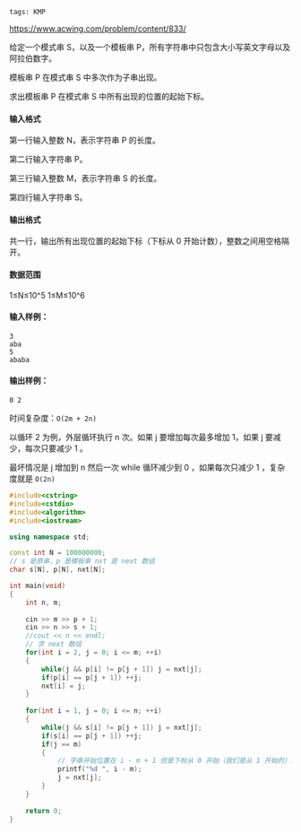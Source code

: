 ```
tags: KMP
```



https://www.acwing.com/problem/content/833/



给定一个模式串 S，以及一个模板串 P，所有字符串中只包含大小写英文字母以及阿拉伯数字。

模板串 P 在模式串 S 中多次作为子串出现。

求出模板串 P 在模式串 S 中所有出现的位置的起始下标。

#### 输入格式

第一行输入整数 N，表示字符串 P 的长度。

第二行输入字符串 P。

第三行输入整数 M，表示字符串 S 的长度。

第四行输入字符串 S。

#### 输出格式

共一行，输出所有出现位置的起始下标（下标从 0 开始计数），整数之间用空格隔开。

#### 数据范围

1≤N≤10^5
1≤M≤10^6

#### 输入样例：

```
3
aba
5
ababa
```

#### 输出样例：

```
0 2
```

时间复杂度：`O(2m + 2n)` 

以循环 2 为例，外层循环执行 n 次。如果 j 要增加每次最多增加 1，如果 j 要减少，每次只要减少 1 。

最坏情况是 j 增加到 n 然后一次 while 循环减少到 0 ，如果每次只减少 1 ，复杂度就是 `O(2n)`

```cpp
#include<cstring>
#include<cstdio>
#include<algorithm>
#include<iostream>

using namespace std;

const int N = 100000000;
// s 是原串，p 是模板串 nxt 是 next 数组
char s[N], p[N], nxt[N];

int main(void)
{
    int n, m;
    
    cin >> m >> p + 1;
    cin >> n >> s + 1;
    //cout << n << endl;
    // 求 next 数组
    for(int i = 2, j = 0; i <= m; ++i)
    {
        while(j && p[i] != p[j + 1]) j = nxt[j];
        if(p[i] == p[j + 1]) ++j;
        nxt[i] = j;
    }
    
    for(int i = 1, j = 0; i <= n; ++i)
    {
        while(j && s[i] != p[j + 1]) j = nxt[j];
        if(s[i] == p[j + 1]) ++j;
        if(j == m)
        {
            // 字串开始位置在 i - m + 1 但是下标从 0 开始（我们是从 1 开始的）所以要再减去 1
            printf("%d ", i - m);
            j = nxt[j];
        }
    }
    
    return 0;
}
```

